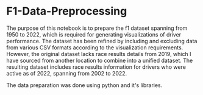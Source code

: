 # F1-Data-Preprocessing

The purpose of this notebook is to prepare the f1 dataset spanning from 1950 to 2022, 
which is required for generating visualizations of driver performance. 
The dataset has been refined by including and excluding data from various CSV formats 
according to the visualization requirements. However, the original dataset lacks race results 
details from 2019, which I have sourced from another location to combine into a unified dataset. 
The resulting dataset includes race results information for drivers who were active as of 2022, 
spanning from 2002 to 2022.

The data preparation was done using python and it's libraries.
